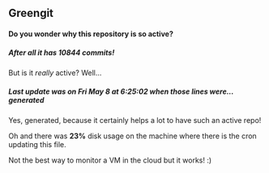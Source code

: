 ## Greengit

#### Do you wonder why this repository is so active?

##### After all it has 10844 commits!

But is it *really* active? Well...

##### Last update was on Fri May 8 at 6:25:02 when those lines were... generated

Yes, generated, because it certainly helps a lot to have such an active repo!

Oh and there was **23%** disk usage on the machine
where there is the cron updating this file.

Not the best way to monitor a VM in the cloud but it works! :)
